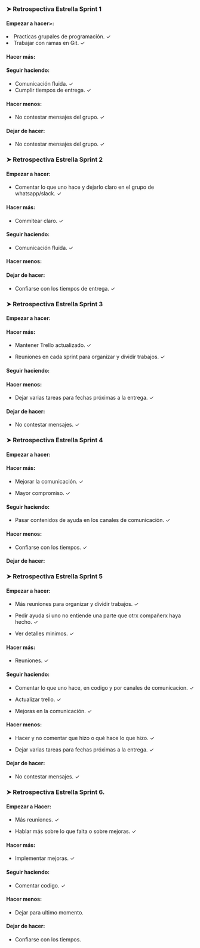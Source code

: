 <h3>➤ Retrospectiva Estrella Sprint 1</h3>

<h4>Empezar a hacer>:</h4

* Practicas grupales de programación. ✓
* Trabajar con ramas en Git. ✓

<h4>Hacer más:</h4>

<h4>Seguir haciendo:</h4>

* Comunicación fluida.  ✓
* Cumplir tiempos de entrega. ✓

<h4>Hacer menos:</h4>

* No contestar mensajes del grupo.  ✓

<h4>Dejar de hacer:</h4>

* No contestar mensajes del grupo.  ✓

<h3>➤ Retrospectiva Estrella Sprint 2</h3>

<h4>Empezar a hacer:</h4>

* Comentar lo que uno hace y dejarlo claro en el grupo de whatsapp/slack. ✓

<h4>Hacer más:</h4>

* Commitear claro.  ✓

<h4>Seguir haciendo:</h4>

* Comunicación fluida.  ✓

<h4>Hacer menos:</h4>

<h4>Dejar de hacer:</h4>

* Confiarse con los tiempos de entrega. ✓

<h3>➤ Retrospectiva Estrella Sprint 3 </h3>

<h4>Empezar a hacer:</h4>

<h4>Hacer más:</h4>

* Mantener Trello actualizado.  ✓

* Reuniones en cada sprint para organizar y dividir trabajos. ✓

<h4>Seguir haciendo:</h4>

<h4>Hacer menos:</h4>

* Dejar varias tareas para fechas próximas a la entrega.  ✓

<h4>Dejar de hacer:</h4>

* No contestar mensajes.  ✓

<h3>➤ Retrospectiva Estrella Sprint 4</h3>

<h4>Empezar a hacer:</h4>

<h4>Hacer más:</h4>

* Mejorar la comunicación. ✓

* Mayor compromiso.  ✓

<h4>Seguir haciendo:</h4>

* Pasar contenidos de ayuda en los canales de comunicación. ✓

<h4>Hacer menos:</h4>

* Confiarse con los tiempos. ✓

<h4>Dejar de hacer:</h4>

<h3>➤ Retrospectiva Estrella Sprint 5</h3>

<h4>Empezar a hacer:</h4>

* Más reuniones para organizar y dividir trabajos.  ✓

* Pedir ayuda si uno no entiende una parte que otrx compañerx haya hecho. ✓

* Ver detalles minimos. ✓

<h4>Hacer más:</h4>

* Reuniones.  ✓

<h4>Seguir haciendo:</h4>

* Comentar lo que uno hace, en codigo y por canales de comunicacion.  ✓

* Actualizar trello.  ✓

* Mejoras en la comunicación.  ✓

<h4>Hacer menos:</h4>

* Hacer y no comentar que hizo o qué hace lo que hizo.  ✓

* Dejar varias tareas para fechas próximas a la entrega.  ✓

<h4>Dejar de hacer:</h4>

* No contestar mensajes.  ✓

<h3>➤ Retrospectiva Estrella Sprint 6.</h3>

<h4>Empezar a Hacer:</h4>

* Más reuniones.  ✓

* Hablar más sobre lo que falta o sobre mejoras.  ✓

<h4>Hacer más:</h4>

* Implementar mejoras.  ✓

<h4>Seguir haciendo:</h4>

* Comentar codigo.  ✓

<h4>Hacer menos:</h4>

* Dejar para ultimo momento.

<h4>Dejar de hacer:</h4>

* Confiarse con los tiempos.
